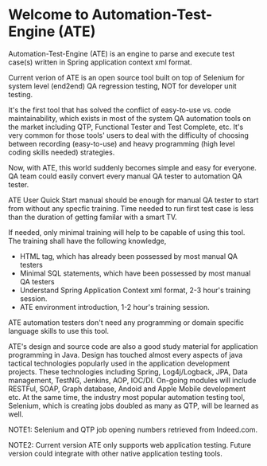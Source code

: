 # Welcome to Automation-Test-Engine (ATE)

Automation-Test-Engine (ATE) is an engine to parse and execute test case(s) written in Spring application context xml format.

Current verion of ATE is an open source tool built on top of Selenium for system level (end2end) QA regression testing, NOT for developer unit testing. 

It's the first tool that has solved the conflict of easy-to-use vs. code maintainability, which exists in most of the system QA automation tools on the market including QTP, Functional Tester and Test Complete, etc. It's very common for those tools' users to deal with the difficulty of choosing between recording (easy-to-use) and heavy programming (high level coding skills needed) strategies. 

Now, with ATE, this world suddenly becomes simple and easy for everyone. QA team could easily convert every manual QA tester to automation QA tester.

ATE User Quick Start manual should be enough for manual QA tester to start from without any specfic training. Time needed to run first test case is less than the duration of getting familar with a smart TV.

If needed, only minimal training will help to be capable of using this tool. The training shall have the following knowledge,
* HTML tag, which has already been possessed by most manual QA testers
* Minimal SQL statements, which have been possessed by most manual QA testers
* Understand Spring Application Context xml format, 2-3 hour's training session.
* ATE environment introduction, 1-2 hour's training session.

ATE automation testers don't need any programming or domain specific language skills to use this tool.

ATE's design and source code are also a good study material for application programming in Java. Design has touched almost every aspects of java tactical technologies popularly used in the application development projects. These technologies including Spring, Log4j/Logback, JPA, Data management, TestNG, Jenkins, AOP, IOC/DI. On-going modules will include RESTFul, SOAP, Graph database, Andoid and Apple Mobile development etc. At the same time, the industry most popular automation testing tool, Selenium, which is creating jobs doubled as many as QTP, will be learned as well.

NOTE1: Selenium and QTP job opening numbers retrieved from Indeed.com.

NOTE2: Current version ATE only supports web application testing. Future version could integrate with other native application testing tools.




